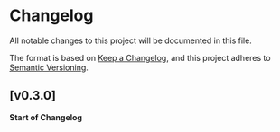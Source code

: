 # Changelog
All notable changes to this project will be documented in this file.

The format is based on [Keep a Changelog](https://keepachangelog.com/en/1.0.0/),
and this project adheres to [Semantic Versioning](https://semver.org/spec/v2.0.0.html).

<!-- ## [Unreleased] -->

## [v0.3.0] 
**Start of Changelog**

[unreleased]: https://github.com/ModProg/webdav-client/compare/v0.3.0...HEAD
[v0.1.0]: https://github.com/ModProg/webdav-client/tree/v0.3.0
